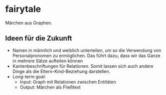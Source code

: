 # fairytale
Märchen aus Graphen.

## Ideen für die Zukunft
- Namen in männlich und weiblich unterteilen, um so die Verwendung von Personalpronomen zu ermöglichen. Das führt dazu, dass wir das Ganze in mehrere Sätze aufteilen können
- Kantenbeschriftungen für Relationen. Somit lassen sich auch andere Dinge als die Eltern-Kind-Beziehung darstellen.
- Long-term goal:
  - Input: Graph mit Relationen zwischen Entitäten
  - Output: Märchen als Fließtext
